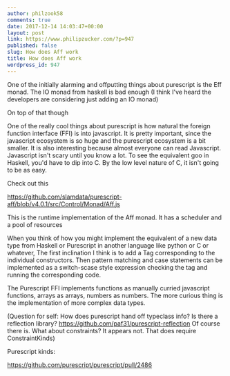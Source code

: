 ```yaml
---
author: philzook58
comments: true
date: 2017-12-14 14:03:47+00:00
layout: post
link: https://www.philipzucker.com/?p=947
published: false
slug: How does Aff work
title: How does Aff work
wordpress_id: 947
---
```


One of the initially alarming and offputting things about purescript is the Eff monad. The IO monad from haskell is bad enough (I think I've heard the developers are considering just adding an IO monad)

On top of that though

One of the really cool things about purescript is how natural the foreign function interface (FFI) is into javascript. It is pretty important, since the javascript ecosystem is so huge and the purescript ecosystem is a bit smaller. It is also interesting because almost everyone can read Javascript. Javascript isn't scary until you know a lot. To see the equivalent goo in Haskell, you'd have to dip into C. By the low level nature of C, it isn't going to be as easy.

Check out this

https://github.com/slamdata/purescript-aff/blob/v4.0.1/src/Control/Monad/Aff.js

This is the runtime implementation of the Aff monad. It has a scheduler and a pool of resources



When you think of how you might implement the equivalent of a new data type from Haskell or Purescript in another language like python or C or whatever, The first inclination I think is to add a Tag corresponding to the individual constructors. Then pattern matching and case statements can be implemented as a switch-scase style expression checking the tag and running the corresponding code.

The Purescript FFI implements functions as manually curried javascript functions, arrays as arrays, numbers as numbers. The more curious thing is the implementation of more complex data types.

(Question for self: How does purescript hand off typeclass info? Is there a reflection library? https://github.com/paf31/purescript-reflection Of course there is. What about constraints? It appears not. That does require ConstraintKinds)

Purescript kinds:

https://github.com/purescript/purescript/pull/2486




